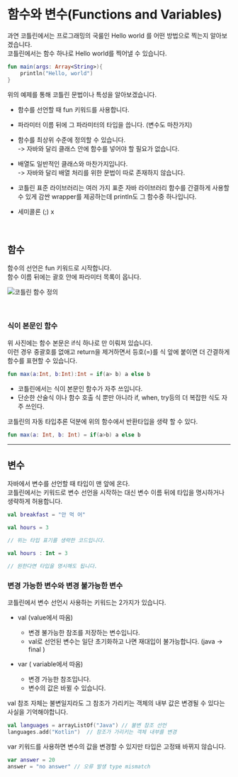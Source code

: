 # **함수와 변수(Functions and Variables)**

과연 코틀린에서는 프로그래밍의 국룰인 Hello world 를 어떤 방법으로 찍는지 알아보겠습니다.   
코틀린에서는 함수 하나로 Hello world를 찍어낼 수 있습니다. 

```kotlin
fun main(args: Array<String>){
    println("Hello, world")
}
```

위의 예제를 통해 코틀린 문법이나 특성을 알아보겠습니다. 

- 함수를 선언할 때 fun 키워드를 사용합니다. 

- 파라미터 이름 뒤에 그 파라미터의 타입을 씁니다. (변수도 마찬가지)

- 함수를 최상위 수준에 정의할 수 있습니다.   
-> 자바와 달리 클래스 안에 함수를 넣어야 할 필요가 없습니다.

- 배열도 일반적인 클래스와 마찬가지입니다.     
-> 자바와 달리 배열 처리를 위한 문법이 따로 존재하지 않습니다. 

- 코틀린 표준 라이브러리는 여러 가지 표준 자바 라이브러리 함수를 간결하게 사용할 수 있게 감싼 wrapper를 제공하는데 println도 그 함수중 하나입니다. 

- 세미콜론 (;) x  

<br/>


## **함수**

함수의 선언은 fun 키워드로 시작합니다.  
함수 이름 뒤에는 괄호 안에 파라미터 목록이 옵니다. 

![코틀린 함수 정의](https://miro.medium.com/max/1106/1*csaoRNrJqFhRktT5YN6mAw.png)


<br/>

### **식이 본문인 함수**

위 사진에는 함수 본문은 if식 하나로 만 이뤄져 있습니다.   
이런 경우 중괄호를 없애고 return을 제거하면서 등호(=)를 식 앞에 붙이면 더 간결하게 함수를 표현할 수 있습니다. 

```kotlin
fun max(a:Int, b:Int):Int = if(a> b) a else b
```

- 코틀린에서는 식이 본문인 함수가 자주 쓰입니다.   
- 단순한 산술식 이나 함수 호출 식 뿐만 아니라 if, when, try등의 더 복잡한 식도 
자주 쓰인다.

코틀린의 자동 타입추론 덕분에 위의 함수에서 반환타입을 생략 할 수 있다. 

```kotlin
fun max(a: Int, b: Int) = if(a>b) a else b
```



---

## **변수**

자바에서 변수를 선언할 때 타입이 맨 앞에 온다.   
코틀린에서는 키워드로 변수 선언을 시작하는 대신 변수 이름 뒤에 타입을 명시하거나 생략하게 허용합니다. 

```kotlin
val breakfast = "안 먹 어"

val hours = 3

// 위는 타입 표기를 생략한 코드입니다. 

val hours : Int = 3

// 원한다면 타입을 명시해도 됩니다. 
```

### **변경 가능한 변수와 변경 불가능한 변수**

코틀린에서 변수 선언시 사용하는 키워드는 2가지가 있습니다. 

- val (value에서 따옴)   
    - 변경 불가능한 참조를 저장하는 변수입니다. 
    - val로 선언된 변수는 일단 초기화하고 나면 재대입이 불가능합니다. (java -> final )

- var ( variable에서 따옴)
    - 변경 가능한 참조입니다. 
    - 변수의 값은 바뀔 수 있습니다. 


val 참조 자체는 불변일지라도 그 참조가 가리키는 객체의 내부 값은 변경될 수 있다는 사실을 기억해야합니다. 

```kotlin
val languages = arrayListOf("Java") // 불변 참조 선언
languages.add("Kotlin")  // 참조가 가리키는 객체 내부를 변경
```

var 키워드를 사용하면 변수의 값을 변경할 수 있지만 타입은 고정돼 바뀌지 않습니다. 

```kotlin
var answer = 20
answer = "no answer" // 오류 발생 type mismatch
```